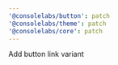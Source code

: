 ```yaml
---
'@consolelabs/button': patch
'@consolelabs/theme': patch
'@consolelabs/core': patch
---
```


Add button link variant
